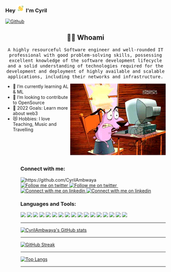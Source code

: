 ### Hey <img src="https://github.com/CyrilAmbwaya/CyrilAmbwaya/blob/main/Wave.gif" width="5%"> I'm Cyril 

[![Github](https://img.shields.io/github/followers/CyrilAmbwaya?label=Follow&style=social)](https://github.com/CyrilAmbwaya)


<h2 align="center"> 👨‍💻 Whoami</h2>
<p align="center">
  <samp>A highly resourceful Software engineer and well-rounded IT professional with good problem-solving skills, possessing excellent knowledge of the software development lifecycle and a solid understanding of technologies required for the development and deployment of highly available and scalable applications, including their networks and infrastructure.</samp></p>
  <img align="right" alt="coding" width="300" src="https://github.com/CyrilAmbwaya/CyrilAmbwaya/blob/main/my.gif">
<ul align="left">
<li> 🌱 I’m currently learning AL & ML</li>
<li> 👯 I’m looking to contribute to OpenSource</li>
<li> 🥅 2022 Goals: Learn more about web3</li>
<li>😻 Hobbies: I love Teaching, Music and Travelling</li>
<ul>
  <br><br><br><br>
  

### Connect with me:

  <img src="https://komarev.com/ghpvc/?username=CyrilAmbwaya" alt="https://github.com/CyrilAmbwaya" />
  
  <br>
  
  <!-- Social button 1 -->
<!-- Light Mode -->
<a href="https://twitter.com/intent/follow?screen_name=CyrilAmbwaya#gh-light-mode-only">
<img src="https://img.shields.io/twitter/follow/CyrilAmbwaya?style=for-the-badge&logo=twitter&labelColor=000&color=3572A5#gh-light-mode-only" alt="Follow me on twitter" >
</a>
<!-- Dark Mode -->
<a href="https://twitter.com/intent/follow?screen_name=CyrilAmbwaya#gh-dark-mode-only">
<img src="https://img.shields.io/twitter/follow/CyrilAmbwaya?style=for-the-badge&logo=twitter&labelColor=000&color=FFF#gh-dark-mode-only" alt="Follow me on twitter" >
</a>
&nbsp;
  
  <!-- Social button 2 -->
<!-- Light Mode -->
<a href="https://www.linkedin.com/in/cyril-ambwaya-538468242#gh-light-mode-only">
<img src="https://img.shields.io/badge/LinkedIn-3572A5?style=for-the-badge&logo=linkedin&logoColor=white#gh-light-mode-only" alt="Connect with me on linkedin" >
</a>
<!-- Dark Mode -->
<a href="https://www.linkedin.com/in/cyril-ambwaya-538468242#gh-dark-mode-only">
<img src="https://img.shields.io/badge/LinkedIn-ffffff?style=for-the-badge&logo=linkedin&logoColor=0690FA#gh-dark-mode-only" alt="Connect with me on linkedin" >
</a>
  


### Languages and Tools:
 <img src="https://img.shields.io/badge/-Python-F9DC3E.svg?logo=python&style=flat">
    <img src="https://img.shields.io/badge/-Google%20Cloud-EEE.svg?logo=google-cloud&style=flat">    
    <img src="https://img.shields.io/badge/-Django-092E20.svg?logo=django&style=flat">
    <img src="https://img.shields.io/badge/-Flask-000000.svg?logo=flask&style=flat">    
    <img src="https://img.shields.io/badge/-GitHub-181717.svg?logo=github&style=flat">
    <img src="https://img.shields.io/badge/MySQL-005C84?style=for-the-badge&logo=mysql&logoColor=white&style=flat">   
    <img src="https://img.shields.io/badge/PHP-ccc.svg?logo=php&style=flat">
    <img src="https://img.shields.io/badge/Javascript-276DC3.svg?logo=javascript&style=flat">
    <img src="https://img.shields.io/badge/-CSS3-1572B6.svg?logo=css3&style=flat">
    <img src="https://img.shields.io/badge/-HTML5-333.svg?logo=html5&style=flat">
    <img src="https://img.shields.io/badge/-Bootstrap-563D7C.svg?logo=bootstrap&style=flat">
    <img src="https://img.shields.io/badge/-React-555.svg?logo=react&style=flat">
    <img src="https://img.shields.io/badge/Flutter-02569B?style=for-the-badge&logo=flutter&logoColor=white&style=flat">  
    <img src="https://img.shields.io/badge/-jQuery-0769AD.svg?logo=jquery&style=flat">
    <img src="https://img.shields.io/badge/-Docker-EEE.svg?logo=docker&style=flat">
    <img src="https://img.shields.io/badge/-Visual%20Studio%20Code-007ACC.svg?logo=visual-studio-code&style=flat">
    <img src="https://img.shields.io/badge/-Vim-019733.svg?logo=vim&style=flat">
 
---

[![CyrilAmbwaya's GitHub stats](https://github-readme-stats.vercel.app/api?username=CyrilAmbwaya&count_private=true&show_icons=true&theme=dark)](https://github.com/CyrilAmbwaya/github-readme-stats)

---

[![GitHub Streak](https://github-readme-streak-stats.herokuapp.com?user=CyrilAmbwaya&theme=dark&date_format=j%20M%5B%20Y%5D)](https://git.io/streak-stats)

---

[![Top Langs](https://github-readme-stats.vercel.app/api/top-langs/?username=CyrilAmbwaya&langs_count=10)](https://github.com/CyrilAmbwaya/github-readme-stats)

---

<!--
 <!--START_SECTION:waka-->
